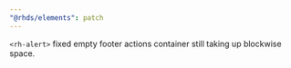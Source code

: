 ```yaml
---
"@rhds/elements": patch
---
```


`<rh-alert>` fixed empty footer actions container still taking up blockwise space.
